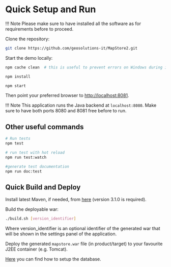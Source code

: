 # Quick Setup and Run

!!! Note
    Please make sure to have installed all the software as for requirements before to proceed.

Clone the repository:

```bash
git clone https://github.com/geosolutions-it/MapStore2.git
```

Start the demo locally:

```bash
npm cache clean  # this is useful to prevent errors on Windows during install

npm install

npm start
```

Then point your preferred browser to [http://localhost:8081](http://localhost:8081).

!!! Note
    This application runs the Java backend at `localhost:8080`. Make sure to have both ports 8080 and 8081 free before to run.

## Other useful commands

```bash
# Run tests
npm test

# run test with hot reload
npm run test:watch

#generate test documentation
npm run doc:test
```

## Quick Build and Deploy

Install latest Maven, if needed, from [here](https://maven.apache.org/download.cgi) (version 3.1.0 is required).

Build the deployable war:

```sh
./build.sh [version_identifier]
```

Where version_identifier is an optional identifier of the generated war that will be shown in the settings panel of the application.

Deploy the generated `mapstore.war` file (in product/target) to your favourite J2EE container (e.g. Tomcat).

[Here](database-setup.md#database-setup) you can find how to setup the database.
